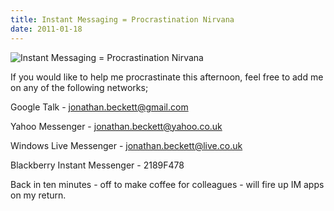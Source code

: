 ```yaml
---
title: Instant Messaging = Procrastination Nirvana
date: 2011-01-18
---
```


![Instant Messaging = Procrastination Nirvana](https://source.unsplash.com/03UCoidYvXw/1600x900)

If you would like to help me procrastinate this afternoon, feel free to add me on any of the following networks;

Google Talk - jonathan.beckett@gmail.com

Yahoo Messenger - jonathan.beckett@yahoo.co.uk

Windows Live Messenger - jonathan.beckett@live.co.uk

Blackberry Instant Messenger - 2189F478

Back in ten minutes - off to make coffee for colleagues - will fire up IM apps on my return.